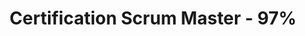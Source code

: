 ---
title: Certification Scrum Master - 97%
organization: Scrum Alliance
organizationUrl: https://fif0o.github.io/Jonathan-Lazarini-ScrumAlliance_CSM_Certificate.pdf
location: Londres, Royaume-Uni
start: 2015-06-01
end: 2015-07-01
---